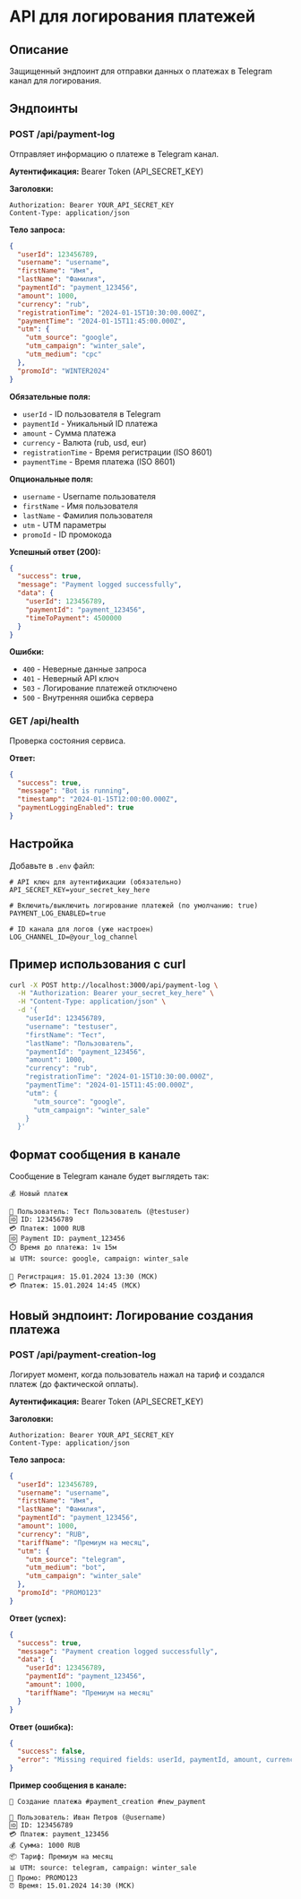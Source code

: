 # API для логирования платежей

## Описание

Защищенный эндпоинт для отправки данных о платежах в Telegram канал для логирования.

## Эндпоинты

### POST /api/payment-log

Отправляет информацию о платеже в Telegram канал.

**Аутентификация:** Bearer Token (API_SECRET_KEY)

**Заголовки:**
```
Authorization: Bearer YOUR_API_SECRET_KEY
Content-Type: application/json
```

**Тело запроса:**
```json
{
  "userId": 123456789,
  "username": "username",
  "firstName": "Имя",
  "lastName": "Фамилия",
  "paymentId": "payment_123456",
  "amount": 1000,
  "currency": "rub",
  "registrationTime": "2024-01-15T10:30:00.000Z",
  "paymentTime": "2024-01-15T11:45:00.000Z",
  "utm": {
    "utm_source": "google",
    "utm_campaign": "winter_sale",
    "utm_medium": "cpc"
  },
  "promoId": "WINTER2024"
}
```

**Обязательные поля:**
- `userId` - ID пользователя в Telegram
- `paymentId` - Уникальный ID платежа
- `amount` - Сумма платежа
- `currency` - Валюта (rub, usd, eur)
- `registrationTime` - Время регистрации (ISO 8601)
- `paymentTime` - Время платежа (ISO 8601)

**Опциональные поля:**
- `username` - Username пользователя
- `firstName` - Имя пользователя
- `lastName` - Фамилия пользователя
- `utm` - UTM параметры
- `promoId` - ID промокода

**Успешный ответ (200):**
```json
{
  "success": true,
  "message": "Payment logged successfully",
  "data": {
    "userId": 123456789,
    "paymentId": "payment_123456",
    "timeToPayment": 4500000
  }
}
```

**Ошибки:**
- `400` - Неверные данные запроса
- `401` - Неверный API ключ
- `503` - Логирование платежей отключено
- `500` - Внутренняя ошибка сервера

### GET /api/health

Проверка состояния сервиса.

**Ответ:**
```json
{
  "success": true,
  "message": "Bot is running",
  "timestamp": "2024-01-15T12:00:00.000Z",
  "paymentLoggingEnabled": true
}
```

## Настройка

Добавьте в `.env` файл:

```env
# API ключ для аутентификации (обязательно)
API_SECRET_KEY=your_secret_key_here

# Включить/выключить логирование платежей (по умолчанию: true)
PAYMENT_LOG_ENABLED=true

# ID канала для логов (уже настроен)
LOG_CHANNEL_ID=@your_log_channel
```

## Пример использования с curl

```bash
curl -X POST http://localhost:3000/api/payment-log \
  -H "Authorization: Bearer your_secret_key_here" \
  -H "Content-Type: application/json" \
  -d '{
    "userId": 123456789,
    "username": "testuser",
    "firstName": "Тест",
    "lastName": "Пользователь",
    "paymentId": "payment_123456",
    "amount": 1000,
    "currency": "rub",
    "registrationTime": "2024-01-15T10:30:00.000Z",
    "paymentTime": "2024-01-15T11:45:00.000Z",
    "utm": {
      "utm_source": "google",
      "utm_campaign": "winter_sale"
    }
  }'
```

## Формат сообщения в канале

Сообщение в Telegram канале будет выглядеть так:

```
💰 Новый платеж

👤 Пользователь: Тест Пользователь (@testuser)
🆔 ID: 123456789
💳 Платеж: 1000 RUB
🆔 Payment ID: payment_123456
⏱️ Время до платежа: 1ч 15м
📊 UTM: source: google, campaign: winter_sale

📅 Регистрация: 15.01.2024 13:30 (МСК)
💳 Платеж: 15.01.2024 14:45 (МСК)
```

## Новый эндпоинт: Логирование создания платежа

### POST /api/payment-creation-log

Логирует момент, когда пользователь нажал на тариф и создался платеж (до фактической оплаты).

**Аутентификация:** Bearer Token (API_SECRET_KEY)

**Заголовки:**
```
Authorization: Bearer YOUR_API_SECRET_KEY
Content-Type: application/json
```

**Тело запроса:**
```json
{
  "userId": 123456789,
  "username": "username",
  "firstName": "Имя",
  "lastName": "Фамилия",
  "paymentId": "payment_123456",
  "amount": 1000,
  "currency": "RUB",
  "tariffName": "Премиум на месяц",
  "utm": {
    "utm_source": "telegram",
    "utm_medium": "bot",
    "utm_campaign": "winter_sale"
  },
  "promoId": "PROMO123"
}
```

**Ответ (успех):**
```json
{
  "success": true,
  "message": "Payment creation logged successfully",
  "data": {
    "userId": 123456789,
    "paymentId": "payment_123456",
    "amount": 1000,
    "tariffName": "Премиум на месяц"
  }
}
```

**Ответ (ошибка):**
```json
{
  "success": false,
  "error": "Missing required fields: userId, paymentId, amount, currency"
}
```

**Пример сообщения в канале:**
```
🛒 Создание платежа #payment_creation #new_payment

👤 Пользователь: Иван Петров (@username)
🆔 ID: 123456789
💳 Платеж: payment_123456
💰 Сумма: 1000 RUB
📦 Тариф: Премиум на месяц
📊 UTM: source: telegram, campaign: winter_sale
🎫 Промо: PROMO123
⏰ Время: 15.01.2024 14:30 (МСК)
```